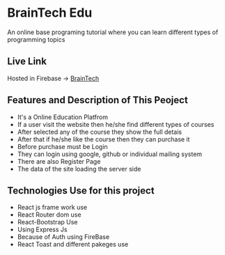 # BrainTech Edu

An online base programing tutorial where you can learn different types of programming topics


## Live Link
Hosted in Firebase -> [BrainTech]()

## Features and Description of This Peoject

* It's a Online Education Platfrom
* If a user visit the website then he/she find different types of courses
* After selected any of the course they show the full detais
* After that if he/she like the course then they can purchase it
* Before purchase must be Login
* They can login using google, github or individual mailing system
* There are also Register Page
* The data of the site loading the server side


## Technologies Use for this project

* React js frame work use
* React Router dom use
* React-Bootstrap Use
* Using Express Js
* Because of Auth using FireBase
* React Toast and different pakeges use







